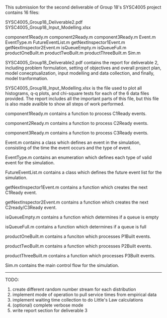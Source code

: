 This submission for the second deliverable of Group 18's SYSC4005 project contains 16 files:

SYSC4005_Group18_Deliverable2.pdf
SYSC4005_Group18_Input_Modelling.xlsx

component1Ready.m
component2Ready.m
component3Ready.m
Event.m
EventType.m
FutureEventList.m
getNextInspector1Event.m
getNextInspector2Event.m
isQueueEmpty.m
isQueueFull.m
productOneBuilt.m
productTwoBuilt.m
productThreeBuilt.m
Sim.m

SYSC4005_Group18_Deliverable2.pdf contains the report for deliverable 2, including problem formulation, 
setting of objectives and overall project plan, model conecptualization, input modelling and 
data collection, and finally, model tranformation.

SYSC4005_Group18_Input_Modelling.xlsx is the file used to plot all histograms, q-q plots, and chi-square
tests for each of the 6 data files provided. The report includes all the important parts of this file, but this
file is also made availble to show all steps of work performed.

component1Ready.m contains a function to process C1Ready events.

component2Ready.m contains a function to process C2Ready events.

component3Ready.m contains a function to process C3Ready events.

Event.m contains a class which defines an event in the simulation, consisting of the time the event occurs and the type of event.

EventType.m contains an enumeration which defines each type of valid event for the simulation.

FutureEventList.m contains a class which defines the future event list for the simulation.

getNextInspector1Event.m contains a function which creates the next C1Ready event.

getNextInspector2Event.m contains a function which creates the next C2ready/C3Ready event.

isQueueEmpty.m contains a function which determines if a queue is empty

isQueueFull.m contains a function which determines if a queue is full

productOneBuilt.m contains a funciton which processes P1Built events.

productTwoBuilt.m contains a function which processes P2Built events.

productThreeBuilt.m contains a function which processes P3Built events.

Sim.m contains the main control flow for the simulation.

----------------------------------------------------------------------------------------------------------------------------------
TODO:
1. create different random number stream for each distribution
2. implement mode of operation to pull service times from empirical data
3. implement waiting time collection to do Little's Law calculations
4. (optional) complete verbose mode
5. write report section for deliverable 3
